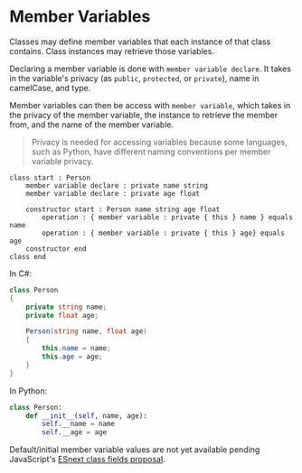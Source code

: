 # Member Variables

Classes may define member variables that each instance of that class contains. Class instances may retrieve those variables.

Declaring a member variable is done with `member variable declare`. It takes in the variable's privacy \(as `public`, `protected`, or `private`\), name in camelCase, and type.

Member variables can then be access with `member variable`, which takes in the privacy of the member variable, the instance to retrieve the member from, and the name of the member variable.

> Privacy is needed for accessing variables because some languages, such as Python, have different naming conventions per member variable privacy.

```gls
class start : Person
    member variable declare : private name string
    member variable declare : private age float

    constructor start : Person name string age float
        operation : { member variable : private { this } name } equals name
        operation : { member variable : private { this } age} equals age
    constructor end
class end
```

In C\#:

```csharp
class Person
{
    private string name;
    private float age;

    Person(string name, float age)
    {
        this.name = name;
        this.age = age;
    }
}
```

In Python:

```python
class Person:
    def __init__(self, name, age):
        self.__name = name
        self.__age = age
```

Default/initial member variable values are not yet available pending JavaScript's [ESnext class fields proposal](https://github.com/tc39/proposal-class-fields).



